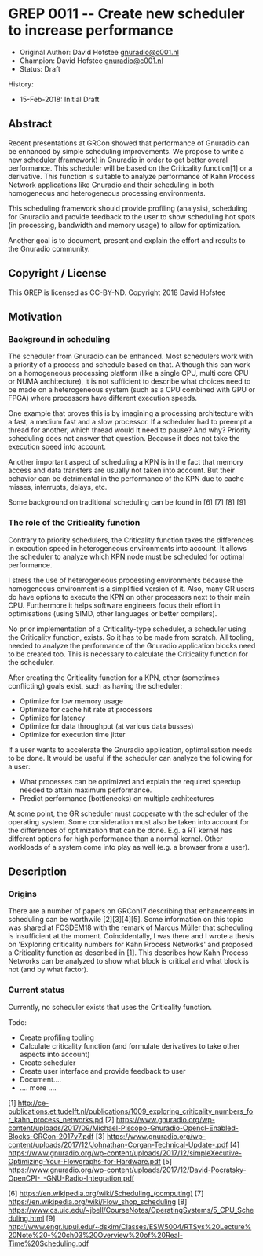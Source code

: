 # GREP 0011 -- Create new scheduler to increase performance 

- Original Author: David Hofstee <gnuradio@c001.nl>
- Champion: David Hofstee <gnuradio@c001.nl>
- Status: Draft 

History:
- 15-Feb-2018: Initial Draft

## Abstract

Recent presentations at GRCon showed that performance of Gnuradio can
be enhanced by simple scheduling improvements. We propose to write a new scheduler
(framework) in Gnuradio in order to get better overal performance. This scheduler
will be based on the Criticality function[1] or a derivative. This function is 
suitable to analyze performance of Kahn Process Network applications like Gnuradio 
and their scheduling in both homogeneous and heterogeneous processing environments.

This scheduling framework should provide profiling (analysis), scheduling
for Gnuradio and provide feedback to the user to show scheduling hot spots (in
processing, bandwidth and memory usage) to allow for optimization.

Another goal is to document, present and explain the effort and results to the
Gnuradio community. 

## Copyright / License

This GREP is licensed as CC-BY-ND.
Copyright 2018 David Hofstee

## Motivation

### Background in scheduling
The scheduler from Gnuradio can be enhanced. Most schedulers work with a priority
of a process and schedule based on that. Although this can work on a 
homogeneous processing platform (like a single CPU, multi core CPU or NUMA 
architecture), it is not sufficient to describe what choices need to be made on 
a heterogeneous system (such as a CPU combined with GPU or FPGA) where processors 
have different execution speeds. 

One example that proves this is by imagining a processing architecture with a fast, 
a medium fast and a slow processor. If a scheduler had to preempt a thread for 
another, which thread would it need to pause? And why? Priority scheduling does 
not answer that question. Because it does not take the execution speed into account. 

Another important aspect of scheduling a KPN is in the fact that memory access and 
data transfers are usually not taken into account. But their behavior can be 
detrimental in the performance of the KPN due to cache misses, interrupts, delays, 
etc. 

Some background on traditional scheduling can be found in [6] [7] [8] [9]

### The role of the Criticality function
Contrary to priority schedulers, the Criticality function takes the differences 
in execution speed in heterogeneous environments into account. It allows the 
scheduler to analyze which KPN node must be scheduled for optimal performance.

I stress the use of heterogeneous processing environments because the 
homogeneous environment is a simplified version of it. Also, many GR users do have 
options to execute the KPN on other processors next to their main CPU. Furthermore
it helps software engineers focus their effort in optimisations (using SIMD, 
other languages or better compilers). 

No prior implementation of a Criticality-type scheduler, a scheduler using the 
Criticality function, exists. So it has to be made from scratch. All tooling, 
needed to analyze the performance of the Gnuradio application blocks need to be 
created too. This is necessary to calculate the Criticality function for the
scheduler. 

After creating the Criticality function for a KPN, other (sometimes conflicting) 
goals exist, such as having the scheduler:
- Optimize for low memory usage
- Optimize for cache hit rate at processors
- Optimize for latency
- Optimize for data throughput (at various data busses)
- Optimize for execution time jitter

If a user wants to accelerate the Gnuradio application, optimalisation needs to
be done. It would be useful if the scheduler can analyze the following for a user:
- What processes can be optimized and explain the required speedup needed to
  attain maximum performance. 
- Predict performance (bottlenecks) on multiple architectures

At some point, the GR scheduler must cooperate with the scheduler of the operating
system. Some consideration must also be taken into account for the differences 
of optimization that can be done. E.g. a RT kernel has different options for
high performance than a normal kernel. Other workloads of a system come into play
as well (e.g. a browser from a user). 
  
## Description

### Origins
There are a number of papers on GRCon17 describing that enhancements in scheduling
can be worthwile [2][3][4][5]. Some information on this topic was shared at FOSDEM18
with the remark of Marcus Müller that scheduling is insufficient at the moment.
Coincidentally, I was there and I wrote a thesis on 'Exploring criticality
numbers for Kahn Process Networks' and proposed a Criticality function as described
in [1]. This describes how Kahn Process Networks can be analyzed to show what block
is critical and what block is not (and by what factor). 


### Current status
Currently, no scheduler exists that uses the Criticality function. 

Todo:
- Create profiling tooling
- Calculate criticality function (and formulate derivatives to take other aspects into account)
- Create scheduler
- Create user interface and provide feedback to user
- Document.... 
- .... more .... 


[1] http://ce-publications.et.tudelft.nl/publications/1009_exploring_criticality_numbers_for_kahn_process_networks.pd
[2] https://www.gnuradio.org/wp-content/uploads/2017/09/Michael-Piscopo-Gnuradio-Opencl-Enabled-Blocks-GRCon-2017v7.pdf
[3] https://www.gnuradio.org/wp-content/uploads/2017/12/Johnathan-Corgan-Technical-Update-.pdf
[4] https://www.gnuradio.org/wp-content/uploads/2017/12/simpleXecutive-Optimizing-Your-Flowgraphs-for-Hardware.pdf
[5] https://www.gnuradio.org/wp-content/uploads/2017/12/David-Pocratsky-OpenCPI-_-GNU-Radio-Integration.pdf

[6] https://en.wikipedia.org/wiki/Scheduling_(computing)
[7] https://en.wikipedia.org/wiki/Flow_shop_scheduling
[8] https://www.cs.uic.edu/~jbell/CourseNotes/OperatingSystems/5_CPU_Scheduling.html
[9] http://www.engr.iupui.edu/~dskim/Classes/ESW5004/RTSys%20Lecture%20Note%20-%20ch03%20Overview%20of%20Real-Time%20Scheduling.pdf
	
